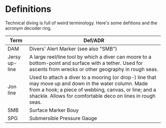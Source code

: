 # Definitions

Technical diving is full of weird terminology. Here's some defitions and the acronym decoder ring.

| Term          | Def/ADR                                                                                                                                                                                                                      |
| ------------- | ---------------------------------------------------------------------------------------------------------------------------------------------------------------------------------------------------------------------------- |
| DAM           | Divers' Alert Marker (see also "SMB")                                                                                                                                                                                        |
| Jersy up-line | A large reel/line tool by which a diver can moore to a bottom-point and surface with a tether. Used for ascents from wrecks or other geography in rough seas.                                                                |
| Jon line      | Used to attach a diver to a mooring (or drop-) line that may move up and down in the water column. Made from a hook; a piece of webbing, canvas, or line; and a shackle. Allows for comfortable deco on lines in rough seas. |
| SMB           | Surface Marker Bouy                                                                                                                                                                                                          |
| SPG           | Submersible Pressure Gauge                                                                                                                                                                                                   |
